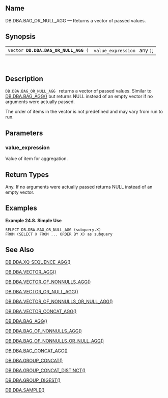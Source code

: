 <div id="fn_bag_or_null_agg" class="refentry">

<div class="titlepage">

</div>

<div class="refnamediv">

## Name

DB.DBA.BAG_OR_NULL_AGG — Returns a vector of passed values.

</div>

<div class="refsynopsisdiv">

## Synopsis

<div id="fsyn_bag_or_null_agg" class="funcsynopsis">

|                                           |                              |
|-------------------------------------------|------------------------------|
| `vector `**`DB.DBA.BAG_OR_NULL_AGG`**` (` | `value_expression ` any `)`; |

<div class="funcprototype-spacer">

 

</div>

</div>

</div>

<div id="desc_bag_or_null_agg" class="refsect1">

## Description

`DB.DBA.BAG_OR_NULL_AGG ` returns a vector of passed values. Similar to
<a href="fn_bag_agg.html" class="link"
title="DB.DBA.BAG_AGG">DB.DBA.BAG_AGG()</a> but returns NULL instead of
an empty vector if no arguments were actually passed.

The order of items in the vector is not predefined and may vary from run
to run.

</div>

<div id="params_bag_or_null_agg" class="refsect1">

## Parameters

<div id="id80079" class="refsect2">

### value_expression

Value of item for aggregation.

</div>

</div>

<div id="ret_bag_or_null_agg" class="refsect1">

## Return Types

Any. If no arguments were actually passed returns NULL instead of an
empty vector.

</div>

<div id="examples_bag_or_null_agg" class="refsect1">

## Examples

<div id="ex_bag_or_null_agg_1" class="example">

**Example 24.8. Simple Use**

<div class="example-contents">

``` programlisting
SELECT DB.DBA.BAG_OR_NULL_AGG (subquery.X)
FROM (SELECT X FROM ... ORDER BY X) as subquery
```

</div>

</div>

  

</div>

<div id="seealso_bag_or_null_agg" class="refsect1">

## See Also

<a href="fn_xq_sequence_agg.html" class="link"
title="DB.DBA.XQ_SEQUENCE_AGG">DB.DBA.XQ_SEQUENCE_AGG()</a>

<a href="fn_vector_agg.html" class="link"
title="DB.DBA.VECTOR_AGG">DB.DBA.VECTOR_AGG()</a>

<a href="fn_vector_of_nonnulls_agg.html" class="link"
title="DB.DBA.VECTOR_OF_NONNULLS_AGG">DB.DBA.VECTOR_OF_NONNULLS_AGG()</a>

<a href="fn_vector_or_null_agg.html" class="link"
title="DB.DBA.VECTOR_OR_NULL_AGG">DB.DBA.VECTOR_OR_NULL_AGG()</a>

<a href="fn_vector_of_nonnulls_or_null_agg.html" class="link"
title="DB.DBA.VECTOR_OF_NONNULLS_OR_NULL_AGG">DB.DBA.VECTOR_OF_NONNULLS_OR_NULL_AGG()</a>

<a href="fn_vector_concat_agg.html" class="link"
title="DB.DBA.VECTOR_CONCAT_AGG">DB.DBA.VECTOR_CONCAT_AGG()</a>

<a href="fn_bag_agg.html" class="link"
title="DB.DBA.BAG_AGG">DB.DBA.BAG_AGG()</a>

<a href="fn_bag_of_nonnulls_agg.html" class="link"
title="DB.DBA.BAG_OF_NONNULLS_AGG">DB.DBA.BAG_OF_NONNULLS_AGG()</a>

<a href="fn_bag_of_nonnulls_or_null_agg.html" class="link"
title="DB.DBA.BAG_OF_NONNULLS_OR_NULL_AGG">DB.DBA.BAG_OF_NONNULLS_OR_NULL_AGG()</a>

<a href="fn_bag_concat_agg.html" class="link"
title="DB.DBA.BAG_CONCAT_AGG">DB.DBA.BAG_CONCAT_AGG()</a>

<a href="fn_group_concat.html" class="link"
title="DB.DBA.GROUP_CONCAT">DB.DBA.GROUP_CONCAT()</a>

<a href="fn_group_concat_distinct.html" class="link"
title="DB.DBA.GROUP_CONCAT_DISTINCT">DB.DBA.GROUP_CONCAT_DISTINCT()</a>

<a href="fn_group_digest.html" class="link"
title="DB.DBA.GROUP_DIGEST">DB.DBA.GROUP_DIGEST()</a>

<a href="fn_sample.html" class="link"
title="DB.DBA.SAMPLE">DB.DBA.SAMPLE()</a>

</div>

</div>
